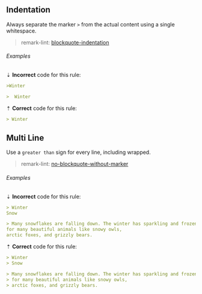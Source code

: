 ## Indentation

Always separate the marker `>` from the actual content using a single whitespace.

> remark-lint: [blockquote-indentation][1]

###### Examples

⇣ **Incorrect** code for this rule:

<!-- prettier-ignore-start -->

```markdown
>Winter
```

```markdown
>  Winter
```

<!-- prettier-ignore-end -->

⇡ **Correct** code for this rule:

```markdown
> Winter
```

## Multi Line

Use a `greater than` sign for every line, including wrapped.

> remark-lint: [no-blockquote-without-marker][2]

###### Examples

⇣ **Incorrect** code for this rule:

<!-- prettier-ignore-start -->

```markdown
> Winter
Snow
```

```markdown
> Many snowflakes are falling down. The winter has sparkling and frozen elements! It is home
for many beautiful animals like snowy owls,
arctic foxes, and grizzly bears.
```

<!-- prettier-ignore-end -->

⇡ **Correct** code for this rule:

```markdown
> Winter
> Snow
```

```markdown
> Many snowflakes are falling down. The winter has sparkling and frozen elements! It is home
> for many beautiful animals like snowy owls,
> arctic foxes, and grizzly bears.
```

[1]: https://github.com/remarkjs/remark-lint/tree/main/packages/remark-lint-blockquote-indentation
[2]: https://github.com/remarkjs/remark-lint/tree/main/packages/remark-lint-no-blockquote-without-marker
